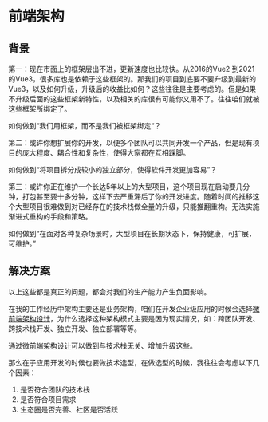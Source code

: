 # 前端架构

## 背景

第一：现在市面上的框架层出不进，更新速度也比较快。从2016的Vue2 到2021的Vue3，很多库也是依赖于这些框架的。那我们的项目到底要不要升级到最新的Vue3，以及如何升级，升级后的收益比如何？这些往往是主要考虑的。但是如果不升级后面的这些框架新特性，以及相关的库很有可能你又用不了。往往咱们就被这些框架所绑定了。

如何做到“我们用框架，而不是我们被框架绑定“？

第二：或许你想扩展你的开发，以便多个团队可以共同开发一个产品，但是现有项目的庞大程度、耦合性和复杂性，使得大家都在互相踩脚。

如何做到“将项目拆分成较小的独立部分，使得软件开发更加容易”？

第三：或许你正在维护一个长达5年以上的大型项目，这个项目现在启动要几分钟，打包甚至要十多分钟，这样下去严重滞后了你的开发进度。随着时间的推移这个大型项目很难做到对已经存在的技术栈做全量的升级，只能推翻重构。无法实施渐进式重构的手段和策略。

如何做到“在面对各种复杂场景时，大型项目在长期状态下，保持健康，可扩展，可维护。”

## 解决方案

以上这些都是真正的问题，都会对我们的生产能力产生负面影响。

在我的工作经历中架构主要还是业务架构，咱们在开发企业级应用的时候会选择[微前端架构设计](./微前端架构设计/README.md)，为什么选择这种架构模式主要是因为现实情况，如：跨团队开发、跨技术栈开发、独立开发、独立部署等等。

通过[微前端架构设计](./微前端架构设计/README.md)可以做到与技术栈无关、增加升级这些。

那么在子应用开发的时候也要做技术选型，在做选型的时候，我往往会考虑以下几个因素：

1. 是否符合团队的技术栈
2. 是否符合项目需求
3. 生态圈是否完善、社区是否活跃